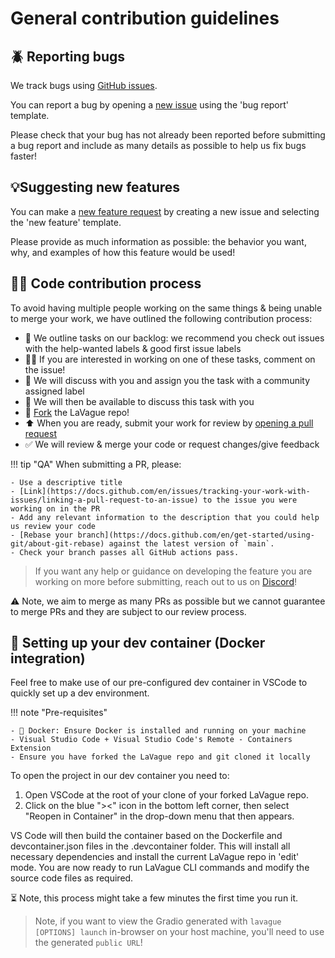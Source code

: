 # General contribution guidelines

## 🪲 Reporting bugs

We track bugs using [GitHub issues](https://github.com/lavague-ai/LaVague/issues/).

You can report a bug by opening a [new issue](https://github.com/lavague-ai/LaVague/issues/new/choose) using the 'bug report' template.

Please check that your bug has not already been reported before submitting a bug report and include as many details as possible to help us fix bugs faster!

## 💡Suggesting new features

You can make a [new feature request](https://github.com/lavague-ai/LaVague/issues/new/choose) by creating a new issue and selecting the 'new feature' template.

Please provide as much information as possible: the behavior you want, why, and examples of how this feature would be used!

## 👩‍💻 Code contribution process

To avoid having multiple people working on the same things & being unable to merge your work, we have outlined the following contribution process:

- 📢 We outline tasks on our backlog: we recommend you check out issues with the help-wanted labels & good first issue labels
- 🙋‍♀️ If you are interested in working on one of these tasks, comment on the issue!
- 🤝 We will discuss with you and assign you the task with a community assigned label
- 💬 We will then be available to discuss this task with you
- 🍴 [Fork](https://docs.github.com/en/pull-requests/collaborating-with-pull-requests/working-with-forks/fork-a-repo) the LaVague repo!
- ⬆️ When you are ready, submit your work for review by [opening a pull request](https://docs.github.com/en/pull-requests/collaborating-with-pull-requests/proposing-changes-to-your-work-with-pull-requests/creating-a-pull-request-from-a-fork)
- ✅ We will review & merge your code or request changes/give feedback

!!! tip "QA"
    When submitting a PR, please:

    - Use a descriptive title
    - [Link](https://docs.github.com/en/issues/tracking-your-work-with-issues/linking-a-pull-request-to-an-issue) to the issue you were working on in the PR
    - Add any relevant information to the description that you could help us review your code
    - [Rebase your branch](https://docs.github.com/en/get-started/using-git/about-git-rebase) against the latest version of `main`.
    - Check your branch passes all GitHub actions pass.

> If you want any help or guidance on developing the feature you are working on more before submitting, reach out to us on [Discord](https://discord.gg/SDxn9KpqX9)!

⚠️ Note, we aim to merge as many PRs as possible but we cannot guarantee to merge PRs and they are subject to our review process.

## 🐋 Setting up your dev container (Docker integration)

Feel free to make use of our pre-configured dev container in VSCode to quickly set up a dev environment.

!!! note "Pre-requisites"

    - 🐋 Docker: Ensure Docker is installed and running on your machine
    - Visual Studio Code + Visual Studio Code's Remote - Containers Extension
    - Ensure you have forked the LaVague repo and git cloned it locally

To open the project in our dev container you need to:

1. Open VSCode at the root of your clone of your forked LaVague repo.
2. Click on the blue "><" icon in the bottom left corner, then select "Reopen in Container" in the drop-down menu that then appears.

VS Code will then build the container based on the Dockerfile and devcontainer.json files in the .devcontainer folder. This will install all necessary dependencies and install the current LaVague repo in 'edit' mode. You are now ready to run LaVague CLI commands and modify the source code files as required.

⏳ Note, this process might take a few minutes the first time you run it.

> Note, if you want to view the Gradio generated with `lavague [OPTIONS] launch` in-browser on your host machine, you'll need to use the generated `public URL`!